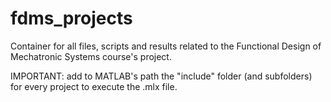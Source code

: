 # fdms_projects
 Container for all files, scripts and results related to the Functional Design of Mechatronic Systems course's project.

IMPORTANT: add to MATLAB's path the "include" folder (and subfolders) for every project to execute the .mlx file.
